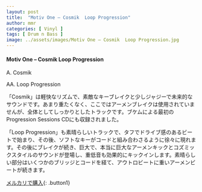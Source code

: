 ```yaml
---
layout: post
title:  "Motiv One – Cosmik  Loop Progression"
author: mmr
categories: [ Vinyl ]
tags: [ Drum n Bass ]
image: ../assets/images/Motiv One – Cosmik  Loop Progression.jpg
---
```


#### Motiv One – Cosmik  Loop Progression

A. Cosmik

AA. Loop Progression

「Cosmik」は軽快なリズムで、素敵なキーブレイクと少しジャジーで未来的なサウンドです。あまり重たくなく、ここではアーメンブレイクは使用されていませんが、全体としてしっかりとしたトラックです。ブケムによる最初のProgression Sessions CDにも収録されました。

「Loop Progression」も素晴らしいトラックで、タフでドライブ感のあるビートで始まり、その後、ソフトなキーがコードと組み合わさるように徐々に現れます。その後にブレイクが続き、巨大で、本当に巨大なアーメンキックとコズミックスタイルのサウンドが登場し、重低音も効果的にキックインします。素晴らしい部分はいくつかのブリッジとコードを経て、アウトロビートに重いアーメンビートが続きます。

[メルカリで購入](https://jp.mercari.com/item/m37201781569){: .button1}


